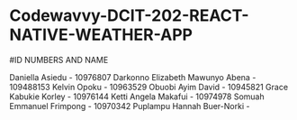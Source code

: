 # Codewavvy-DCIT-202-REACT-NATIVE-WEATHER-APP

#ID NUMBERS AND NAME

Daniella Asiedu - 10976807
Darkonno Elizabeth Mawunyo Abena - 109488153
Kelvin Opoku - 10963529
Obuobi Ayim David - 10945821
Grace Kabukie Korley - 10976144
Ketti Angela Makafui - 10974978
Somuah Emmanuel Frimpong - 10970342
Puplampu Hannah Buer-Norki - 
